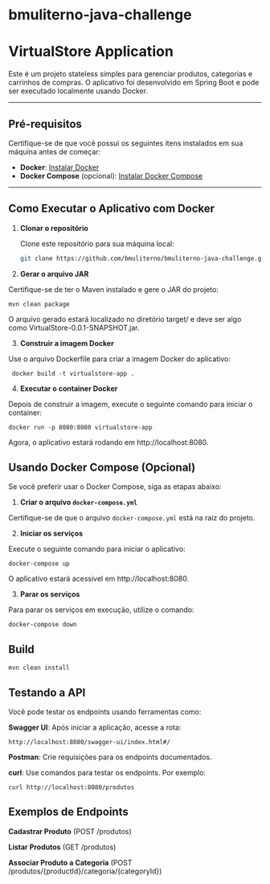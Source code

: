 # bmuliterno-java-challenge

# VirtualStore Application

Este é um projeto stateless simples para gerenciar produtos, categorias e carrinhos de compras. O aplicativo foi desenvolvido em Spring Boot e pode ser executado localmente usando Docker.

---

## Pré-requisitos

Certifique-se de que você possui os seguintes itens instalados em sua máquina antes de começar:

- **Docker**: [Instalar Docker](https://www.docker.com/)
- **Docker Compose** (opcional): [Instalar Docker Compose](https://docs.docker.com/compose/)

---

## Como Executar o Aplicativo com Docker

1. **Clonar o repositório**

   Clone este repositório para sua máquina local:

   ```bash
   git clone https://github.com/bmuliterno/bmuliterno-java-challenge.git

2. **Gerar o arquivo JAR**

Certifique-se de ter o Maven instalado e gere o JAR do projeto:
   
`mvn clean package`

O arquivo gerado estará localizado no diretório target/ e deve ser algo como VirtualStore-0.0.1-SNAPSHOT.jar.

3. **Construir a imagem Docker**

Use o arquivo Dockerfile para criar a imagem Docker do aplicativo:

`
docker build -t virtualstore-app .`

4. **Executar o container Docker**

Depois de construir a imagem, execute o seguinte comando para iniciar o container:

`docker run -p 8080:8080 virtualstore-app`

Agora, o aplicativo estará rodando em http://localhost:8080.

## Usando Docker Compose (Opcional)
Se você preferir usar o Docker Compose, siga as etapas abaixo:

1. **Criar o arquivo `docker-compose.yml`**

Certifique-se de que o arquivo `docker-compose.yml` está na raiz do projeto.

2. **Iniciar os serviços**

Execute o seguinte comando para iniciar o aplicativo:

`docker-compose up`

O aplicativo estará acessível em http://localhost:8080.

3. **Parar os serviços**

Para parar os serviços em execução, utilize o comando:

`docker-compose down`

## Build

`mvn clean install`

## Testando a API
Você pode testar os endpoints usando ferramentas como:

**Swagger UI**: Após iniciar a aplicação, acesse a rota:

`http://localhost:8080/swagger-ui/index.html#/`

**Postman**: Crie requisições para os endpoints documentados.

**curl**: Use comandos para testar os endpoints. Por exemplo:

`curl http://localhost:8080/produtos`

## Exemplos de Endpoints
**Cadastrar Produto** (POST /produtos)

**Listar Produtos** (GET /produtos)

**Associar Produto a Categoria** (POST /produtos/{productId}/categoria/{categoryId})